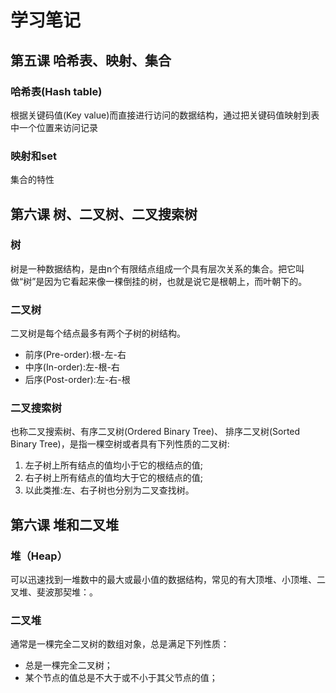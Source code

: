 # 学习笔记

## 第五课 哈希表、映射、集合

### 哈希表(Hash table)

根据关键码值(Key value)而直接进行访问的数据结构，通过把关键码值映射到表中一个位置来访问记录

### 映射和set

集合的特性



## 第六课 树、二叉树、二叉搜索树


### 树

树是一种数据结构，是由n个有限结点组成一个具有层次关系的集合。把它叫做“树”是因为它看起来像一棵倒挂的树，也就是说它是根朝上，而叶朝下的。


### 二叉树

二叉树是每个结点最多有两个子树的树结构。

 - 前序(Pre-order):根-左-右
 - 中序(In-order):左-根-右
 - 后序(Post-order):左-右-根


### 二叉搜索树

也称二叉搜索树、有序二叉树(Ordered Binary Tree)、 排序二叉树(Sorted Binary Tree)，是指一棵空树或者具有下列性质的二叉树:
1. 左子树上所有结点的值均小于它的根结点的值;
2. 右子树上所有结点的值均大于它的根结点的值;
3. 以此类推:左、右子树也分别为二叉查找树。

## 第六课 堆和二叉堆

### 堆（Heap）

可以迅速找到一堆数中的最大或最小值的数据结构，常见的有大顶堆、小顶堆、二叉堆、斐波那契堆：。

### 二叉堆

通常是一棵完全二叉树的数组对象，总是满足下列性质：
- 总是一棵完全二叉树；
- 某个节点的值总是不大于或不小于其父节点的值；

